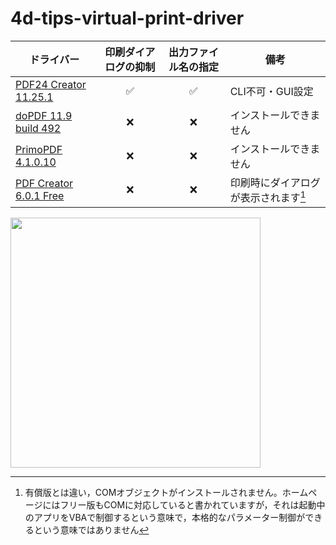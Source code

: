 # 4d-tips-virtual-print-driver

|ドライバー|印刷ダイアログの抑制|出力ファイル名の指定|備考|
|-|:-:|:-:|-|
|[PDF24 Creator 11.25.1](https://github.com/miyako/4d-topic-pdf24)|✅|✅|CLI不可・GUI設定|
|[doPDF 11.9 build 492](https://ja.dopdf.com)|❌|❌|インストールできません|
|[PrimoPDF 4.1.0.10](https://www.xlsoft.com/jp/products/primopdf/download.html)|❌|❌|インストールできません|
|[PDF Creator 6.0.1 Free](https://www.pdfforge.org/pdfcreator/download)|❌|❌|印刷時にダイアログが表示されます[^pdfcreator]

<img src="https://github.com/user-attachments/assets/5d490305-132c-411a-9e8f-a12603cc7bbf" width=400 height=auto />

[^pdfcreator]: 有償版とは違い，COMオブジェクトがインストールされません。ホームページにはフリー版もCOMに対応していると書かれていますが，それは起動中のアプリをVBAで制御するという意味で，本格的なパラメーター制御ができるという意味ではありません
